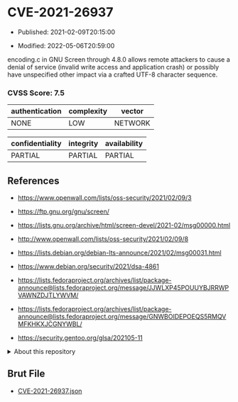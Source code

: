 # CVE-2021-26937

- Published: 2021-02-09T20:15:00

- Modified: 2022-05-06T20:59:00

encoding.c in GNU Screen through 4.8.0 allows remote attackers to cause a denial of service (invalid write access and application crash) or possibly have unspecified other impact via a crafted UTF-8 character sequence.

### CVSS Score: **7.5**

| authentication | complexity | vector |
| --- | --- | --- |
| NONE | LOW | NETWORK |

| confidentiality | integrity | availability |
| --- | --- | --- |
| PARTIAL | PARTIAL | PARTIAL |

## References

* https://www.openwall.com/lists/oss-security/2021/02/09/3

* https://ftp.gnu.org/gnu/screen/

* https://lists.gnu.org/archive/html/screen-devel/2021-02/msg00000.html

* http://www.openwall.com/lists/oss-security/2021/02/09/8

* https://lists.debian.org/debian-lts-announce/2021/02/msg00031.html

* https://www.debian.org/security/2021/dsa-4861

* https://lists.fedoraproject.org/archives/list/package-announce@lists.fedoraproject.org/message/JJWLXP45POUUYBJRRWPVAWNZDJTLYWVM/

* https://lists.fedoraproject.org/archives/list/package-announce@lists.fedoraproject.org/message/GNWBOIDEPOEQS5RMQVMFKHKXJCGNYWBL/

* https://security.gentoo.org/glsa/202105-11

<details>
<summary>About this repository</summary> 

  This repository is part of the project [Live Hack CVE](https://github.com/Live-Hack-CVE). Main website can be found [www.live-hack.org](https://www.live-hack.org) 
  
  Made by [Sn0wAlice](https://github.com/Sn0wAlice) for the people that care about security and need to have a feed of the latest CVEs. Hope you enjoy it, don't forget to star the repo and follow me on [Twitter](https://twitter.com/Sn0wAlice) and [Github](https://github.com/Sn0wAlice). And that is my [personnal website](https://www.alice-snow.me/)

  - [Home Page](https://github.com/Live-Hack-CVE)
  - [Framework](https://github.com/Live-Hack-CVE/cve-framework)
  - [CVE database](https://github.com/Live-Hack-CVE/full_database)
  - [Changelog](https://github.com/Live-Hack-CVE/Changelog)
</details>

## Brut File

* [CVE-2021-26937.json](https://raw.githubusercontent.com/Live-Hack-CVE/full_database/main/cves/2021/CVE-2021-26937.json)

